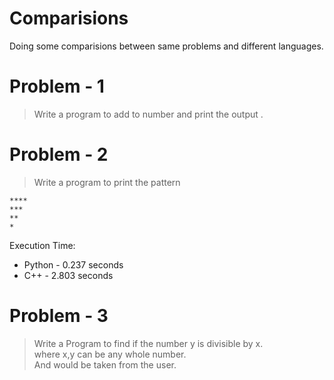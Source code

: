 # Comparisions
Doing some comparisions between same problems and different languages.

# Problem - 1

> Write a program to add to number and print the output .

# Problem - 2

> Write a program to print the pattern 

`**** `   
` *** `   
` ** `   
` * `  


Execution Time:

* Python - 0.237 seconds
* C++    - 2.803 seconds

# Problem - 3

> Write a Program to find if the number y is divisible by x.   
where x,y can be any whole number.  
And would be taken from the user.



